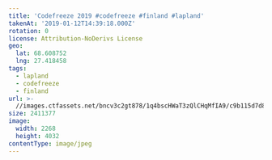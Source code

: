```yaml
---
title: 'Codefreeze 2019 #codefreeze #finland #lapland'
takenAt: '2019-01-12T14:39:18.000Z'
rotation: 0
license: Attribution-NoDerivs License
geo:
  lat: 68.608752
  lng: 27.418458
tags:
  - lapland
  - codefreeze
  - finland
url: >-
  //images.ctfassets.net/bncv3c2gt878/1q4bscHWaT3zQlCHqMfIA9/c9b115d7d8480f516c771713a58c365e/codefreeze-2019-codefreeze-finland-lapland_39773148143_o
size: 2411377
image:
  width: 2268
  height: 4032
contentType: image/jpeg
---
```


